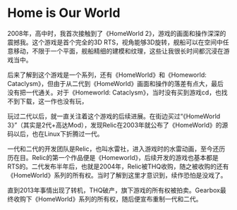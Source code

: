 # Home is Our World

2008年，高中时，我首次接触到了《HomeWorld 2》，游戏的画面和操作深深的震撼我。这个游戏是首个完全的3D RTS，视角能够3D旋转，舰船可以在空间中任意移动，不限于一个平面，舰船精细的建模和纹理，这些让我很长时间都沉浸在游戏当中。

后来了解到这个游戏是一个系列，还有《HomeWorld》和《Homeworld: Cataclysm》，但由于从二代到《HomeWorld》画面和操作的落差有点大，最后没有把一代通关。对于《Homeworld: Cataclysm》，当时没有买到游戏cd，也找不到下载，这一作也没有玩，

玩过二代以后，就一直关注着这个游戏的后续进展。在街边买过“《HomeWorld 3》”（其实是2代+高达Mod），发现Relic在2003年就公布了《HomeWorld》的源码以后，也在Linux下折腾过一代。

一代和二代的开发团队是Relic，也叫水雷社，进入游戏时的水雷动画，至今还历历在目。Relic的第一个作品便是《Homeworld》，后续开发的游戏也基本都是RTS的。二代发布半年后，也就是2004年，Relic被THQ收购，随之被收购的还有《HomeWorld》系列的所有权。当时了解到这里才意识到，续作恐怕是没戏了。

直到2013年事情出现了转机，THQ破产，旗下游戏的所有权被拍卖。Gearbox最终收购下《HomeWorld》系列的所有权，随后便宣布重制一代和二代。